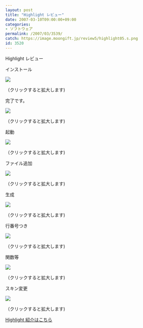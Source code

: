 ```yaml
---
layout: post
title: "Highlight レビュー"
date: 2007-03-10T09:00:00+09:00
categories:
- ソフトウェア
permalink: /2007/03/3539/
catch: https://image.moongift.jp/review5/highlight05.s.png
id: 3520
---
```

Highlight レビュー  
<!--more-->

インストール

  

[![](https://image.moongift.jp/review5/highlight01.s.png)](https://image.moongift.jp/review5/highlight01.png)  
  
（クリックすると拡大します)

  

完了です。

  

[![](https://image.moongift.jp/review5/highlight02.s.png)](https://image.moongift.jp/review5/highlight02.png)  
  
（クリックすると拡大します)

  

起動

  

[![](https://image.moongift.jp/review5/highlight03.s.png)](https://image.moongift.jp/review5/highlight03.png)  
  
（クリックすると拡大します)

  

ファイル追加

  

[![](https://image.moongift.jp/review5/highlight04.s.png)](https://image.moongift.jp/review5/highlight04.png)  
  
（クリックすると拡大します)

  

生成

  

[![](https://image.moongift.jp/review5/highlight05.s.png)](https://image.moongift.jp/review5/highlight05.png)  
  
（クリックすると拡大します)

  

行番号つき

  

[![](https://image.moongift.jp/review5/highlight06.s.png)](https://image.moongift.jp/review5/highlight06.png)  
  
（クリックすると拡大します)

  

関数等

  

[![](https://image.moongift.jp/review5/highlight07.s.png)](https://image.moongift.jp/review5/highlight07.png)  
  
（クリックすると拡大します)

  

スキン変更

  

[![](https://image.moongift.jp/review5/highlight08.s.png)](https://image.moongift.jp/review5/highlight08.png)  
  
（クリックすると拡大します)

  

[Highlight 紹介はこちら](http://oss.moongift.jp/intro/i-3537.html)

